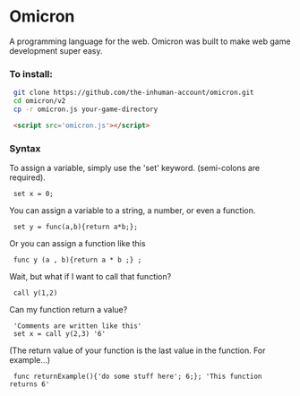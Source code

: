 # Omicron
A programming language for the web.
Omicron was built to make web game development super easy.

### To install:
```bash
 git clone https://github.com/the-inhuman-account/omicron.git
 cd omicron/v2
 cp -r omicron.js your-game-directory
```
```html
 <script src='omicron.js'></script>
```

### Syntax
To assign a variable, simply use the 'set' keyword. (semi-colons are required).
```
 set x = 0;
```
You can assign a variable to a string, a number, or even a function.
```
 set y = func(a,b){return a*b;};
```
Or you can assign a function like this
```
 func y (a , b){return a * b ;} ;
```
Wait, but what if I want to call that function?
```
 call y(1,2)
```
Can my function return a value?
```
 'Comments are written like this'
 set x = call y(2,3) '6'
```
(The return value of your function is the last value in the function. For example...)
```
 func returnExample(){'do some stuff here'; 6;}; 'This function returns 6'
```
